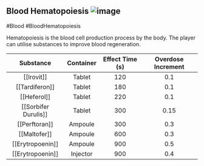 ## Blood Hematopoiesis ![image](https://user-images.githubusercontent.com/7808279/176251701-24e60b09-9c18-4606-9bee-0153757384d2.png)

#Blood #BloodHematopoiesis 

Hematopoiesis is the blood cell production process by the body. The player can utilise substances to improve blood regeneration.

|      Substance     | Container |Effect Time (s)| Overdose Increment |
|:------------------:|:---------:|:-------------:|:------------------:|
|       [[Irovit]]       |   Tablet  |      120      |         0.1        |
|     [[Tardiferon]]    |   Tablet  |      180      |         0.1        |
|       [[Heferol]]      |   Tablet  |      220      |         0.1        |
|  [[Sorbifer Durulis]]  |   Tablet  |      300      |         0.15       |
|      [[Perftoran]]     |  Ampoule  |      300      |         0.3        |
|       [[Maltofer]]     |  Ampoule  |      600      |         0.3        |
|    [[Erytropoenin]]    |  Ampoule  |      900      |         0.5        |
|    [[Erytropoenin]]    |  Injector |      900      |         0.4        |
